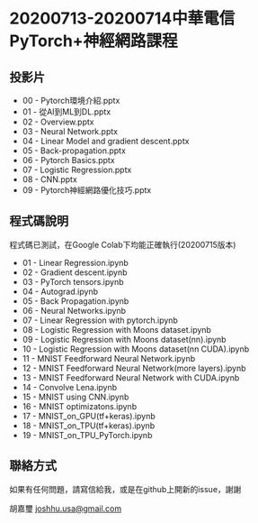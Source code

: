 # 20200713-20200714中華電信PyTorch+神經網路課程

## 投影片

* 00 - Pytorch環境介紹.pptx
* 01 - 從AI到ML到DL.pptx
* 02 - Overview.pptx
* 03 - Neural Network.pptx
* 04 - Linear Model and gradient descent.pptx
* 05 - Back-propagation.pptx
* 06 - Pytorch Basics.pptx
* 07 - Logistic Regression.pptx
* 08 - CNN.pptx
* 09 - Pytorch神經網路優化技巧.pptx


## 程式碼說明

程式碼已測試，在Google Colab下均能正確執行(20200715版本)

* 01 - Linear Regression.ipynb
* 02 - Gradient descent.ipynb
* 03 - PyTorch tensors.ipynb
* 04 - Autograd.ipynb
* 05 - Back Propagation.ipynb
* 06 - Neural Networks.ipynb
* 07 - Linear Regression with pytorch.ipynb
* 08 - Logistic Regression with Moons dataset.ipynb
* 09 - Logistic Regression with Moons dataset(nn).ipynb
* 10 - Logistic Regression with Moons dataset(nn CUDA).ipynb
* 11 - MNIST Feedforward Neural Network.ipynb
* 12 - MNIST Feedforward Neural Network(more layers).ipynb
* 13 - MNIST Feedforward Neural Network with CUDA.ipynb
* 14 - Convolve Lena.ipynb
* 15 - MNIST using CNN.ipynb
* 16 - MNIST optimizatons.ipynb
* 17 - MNIST_on_GPU(tf+keras).ipynb
* 18 - MNIST_on_TPU(tf+keras).ipynb
* 19 - MNIST_on_TPU_PyTorch.ipynb

## 聯絡方式

如果有任何問題，請寫信給我，或是在github上開新的issue，謝謝

胡嘉璽 joshhu.usa@gmail.com

